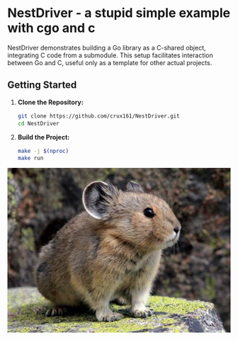 # NestDriver - a stupid simple example with cgo and c 

NestDriver demonstrates building a Go library as a C-shared object, integrating C code from a submodule. This setup facilitates interaction between Go and C, useful only as a template for other actual projects.

## Getting Started

1.  **Clone the Repository:**

    ```bash
    git clone https://github.com/crux161/NestDriver.git 
    cd NestDriver
    ```


2.  **Build the Project:**

    ```bash
    make -j $(nproc)
    make run
    ```
![ili pika](src/pika.png)
